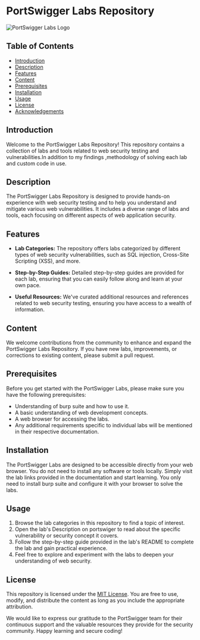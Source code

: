 # PortSwigger Labs Repository

![PortSwigger Labs Logo](https://www.qbssoftware.com/image/cache/catalog/Vendor%20Logos/PORTSWIGGE-600x315w.png)

## Table of Contents
- [Introduction](#introduction)
- [Description](#description)
- [Features](#features)
- [Content](#Content)
- [Prerequisites](#prerequisites)
- [Installation](#installation)
- [Usage](#usage)
- [License](#license)
- [Acknowledgements](#acknowledgements)

## Introduction

Welcome to the PortSwigger Labs Repository! This repository contains a collection of labs and tools related to web security testing and vulnerabilities.In addition to my findings ,methodology of solving each lab and custom code in use.
## Description

The PortSwigger Labs Repository is designed to provide hands-on experience with web security testing and to help you understand and mitigate various web vulnerabilities. It includes a diverse range of labs and tools, each focusing on different aspects of web application security.

## Features

- **Lab Categories:** The repository offers labs categorized by different types of web security vulnerabilities, such as SQL injection, Cross-Site Scripting (XSS), and more.

- **Step-by-Step Guides:** Detailed step-by-step guides are provided for each lab, ensuring that you can easily follow along and learn at your own pace.

- **Useful Resources:** We've curated additional resources and references related to web security testing, ensuring you have access to a wealth of information.

## Content
We welcome contributions from the community to enhance and expand the PortSwigger Labs Repository. If you have new labs, improvements, or corrections to existing content, please submit a pull request.

## Prerequisites

Before you get started with the PortSwigger Labs, please make sure you have the following prerequisites:
- Understanding of burp suite and how to use it.
- A basic understanding of web development concepts.
- A web browser for accessing the labs.
- Any additional requirements specific to individual labs will be mentioned in their respective documentation.

## Installation

The PortSwigger Labs are designed to be accessible directly from your web browser. You do not need to install any software or tools locally. Simply visit the lab links provided in the documentation and start learning.
You only need to install burp suite and configure it with your browser to solve the labs.

## Usage

1. Browse the lab categories in this repository to find a topic of interest.
2. Open the lab's Description on portswiger to read about the specific vulnerability or security concept it covers.
3. Follow the step-by-step guide provided in the lab's README to complete the lab and gain practical experience.
4. Feel free to explore and experiment with the labs to deepen your understanding of web security.

## License

This repository is licensed under the [MIT License](LICENSE.md). You are free to use, modify, and distribute the content as long as you include the appropriate attribution.

We would like to express our gratitude to the PortSwigger team for their continuous support and the valuable resources they provide for the security community.
Happy learning and secure coding!
